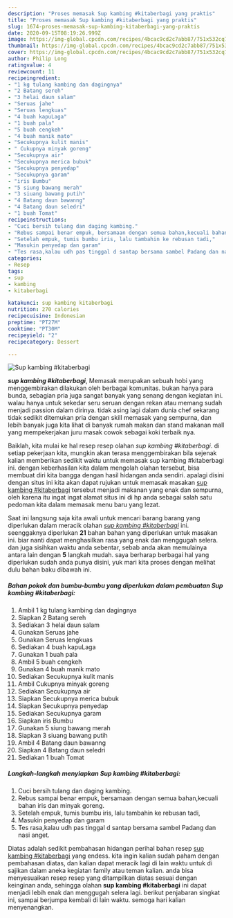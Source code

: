 ```yaml
---
description: "Proses memasak Sup kambing #kitaberbagi yang praktis"
title: "Proses memasak Sup kambing #kitaberbagi yang praktis"
slug: 1674-proses-memasak-sup-kambing-kitaberbagi-yang-praktis
date: 2020-09-15T08:19:26.999Z
image: https://img-global.cpcdn.com/recipes/4bcac9cd2c7abb87/751x532cq70/sup-kambing-kitaberbagi-foto-resep-utama.jpg
thumbnail: https://img-global.cpcdn.com/recipes/4bcac9cd2c7abb87/751x532cq70/sup-kambing-kitaberbagi-foto-resep-utama.jpg
cover: https://img-global.cpcdn.com/recipes/4bcac9cd2c7abb87/751x532cq70/sup-kambing-kitaberbagi-foto-resep-utama.jpg
author: Philip Long
ratingvalue: 4
reviewcount: 11
recipeingredient:
- "1 kg tulang kambing dan dagingnya"
- "2 Batang sereh"
- "3 helai daun salam"
- "Seruas jahe"
- "Seruas lengkuas"
- "4 buah kapuLaga"
- "1 buah pala"
- "5 buah cengkeh"
- "4 buah manik mato"
- "Secukupnya kulit manis"
- " Cukupnya minyak goreng"
- "Secukupnya air"
- "Secukupnya merica bubuk"
- "Secukupnya penyedap"
- "Secukupnya garam"
- "iris Bumbu"
- "5 siung bawang merah"
- "3 siuang bawang putih"
- "4 Batang daun bawanng"
- "4 Batang daun seledri"
- "1 buah Tomat"
recipeinstructions:
- "Cuci bersih tulang dan daging kambing."
- "Rebus sampai benar empuk, bersamaan dengan semua bahan,kecuali bahan iris dan minyak goreng."
- "Setelah empuk, tumis bumbu iris, lalu tambahin ke rebusan tadi,"
- "Masukin penyedap dan garam"
- "Tes rasa,kalau udh pas tinggal d santap bersama sambel Padang dan nasi anget."
categories:
- Resep
tags:
- sup
- kambing
- kitaberbagi

katakunci: sup kambing kitaberbagi 
nutrition: 270 calories
recipecuisine: Indonesian
preptime: "PT27M"
cooktime: "PT30M"
recipeyield: "2"
recipecategory: Dessert

---
```



![Sup kambing #kitaberbagi](https://img-global.cpcdn.com/recipes/4bcac9cd2c7abb87/751x532cq70/sup-kambing-kitaberbagi-foto-resep-utama.jpg)

<b><i>sup kambing #kitaberbagi</i></b>, Memasak merupakan sebuah hobi yang menggembirakan dilakukan oleh berbagai komunitas. bukan hanya para bunda, sebagian pria juga sangat banyak yang senang dengan kegiatan ini. walau hanya untuk sekedar seru seruan dengan rekan atau memang sudah menjadi passion dalam dirinya. tidak asing lagi dalam dunia chef sekarang tidak sedikit ditemukan pria dengan skill memasak yang sempurna, dan lebih banyak juga kita lihat di banyak rumah makan dan stand makanan mall yang mempekerjakan juru masak cowok sebagai koki terbaik nya.

Baiklah, kita mulai ke hal resep resep olahan <i>sup kambing #kitaberbagi</i>. di setiap pekerjaan kita, mungkin akan terasa menggembirakan bila sejenak kalian memberikan sedikit waktu untuk memasak sup kambing #kitaberbagi ini. dengan keberhasilan kita dalam mengolah olahan tersebut, bisa membuat diri kita bangga dengan hasil hidangan anda sendiri. apalagi disini dengan situs ini kita akan dapat rujukan untuk memasak masakan <u>sup kambing #kitaberbagi</u> tersebut menjadi makanan yang enak dan sempurna, oleh karena itu ingat ingat alamat situs ini di hp anda sebagai salah satu pedoman kita dalam memasak menu baru yang lezat.




Saat ini langsung saja kita awali untuk mencari barang barang yang diperlukan dalam meracik olahan <u><i>sup kambing #kitaberbagi</i></u> ini. seenggaknya diperlukan <b>21</b> bahan bahan yang diperlukan untuk masakan ini. biar nanti dapat menghasilkan rasa yang enak dan menggugah selera. dan juga sisihkan waktu anda sebentar, sebab anda akan memulainya antara lain dengan <b>5</b> langkah mudah. saya berharap berbagai hal yang diperlukan sudah anda punya disini, yuk mari kita proses dengan melihat dulu bahan baku dibawah ini.

<!--inarticleads1-->

##### Bahan pokok dan bumbu-bumbu yang diperlukan dalam pembuatan Sup kambing #kitaberbagi:

1. Ambil 1 kg tulang kambing dan dagingnya
1. Siapkan 2 Batang sereh
1. Sediakan 3 helai daun salam
1. Gunakan Seruas jahe
1. Gunakan Seruas lengkuas
1. Sediakan 4 buah kapuLaga
1. Gunakan 1 buah pala
1. Ambil 5 buah cengkeh
1. Gunakan 4 buah manik mato
1. Sediakan Secukupnya kulit manis
1. Ambil  Cukupnya minyak goreng
1. Sediakan Secukupnya air
1. Siapkan Secukupnya merica bubuk
1. Siapkan Secukupnya penyedap
1. Sediakan Secukupnya garam
1. Siapkan iris Bumbu
1. Gunakan 5 siung bawang merah
1. Siapkan 3 siuang bawang putih
1. Ambil 4 Batang daun bawanng
1. Siapkan 4 Batang daun seledri
1. Sediakan 1 buah Tomat




<!--inarticleads2-->

##### Langkah-langkah menyiapkan Sup kambing #kitaberbagi:

1. Cuci bersih tulang dan daging kambing.
1. Rebus sampai benar empuk, bersamaan dengan semua bahan,kecuali bahan iris dan minyak goreng.
1. Setelah empuk, tumis bumbu iris, lalu tambahin ke rebusan tadi,
1. Masukin penyedap dan garam
1. Tes rasa,kalau udh pas tinggal d santap bersama sambel Padang dan nasi anget.




Diatas adalah sedikit pembahasan hidangan perihal bahan resep <u>sup kambing #kitaberbagi</u> yang endess. kita ingin kalian sudah paham dengan pembahasan diatas, dan kalian dapat meracik lagi di lain waktu untuk di sajikan dalam aneka kegiatan family atau teman kalian. anda bisa menyesuaikan resep resep yang ditampilkan diatas sesuai dengan keinginan anda, sehingga olahan <b>sup kambing #kitaberbagi</b> ini dapat menjadi lebih enak dan menggugah selera lagi. berikut penjabaran singkat ini, sampai berjumpa kembali di lain waktu. semoga hari kalian menyenangkan.
